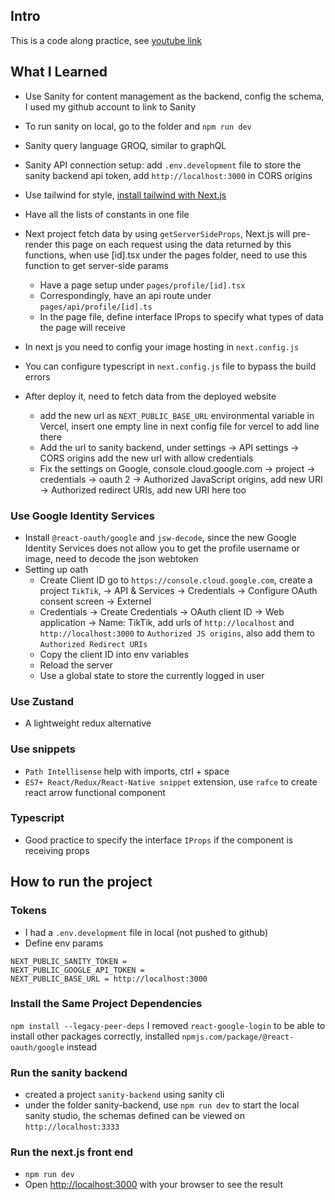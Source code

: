 ## Intro
This is a code along practice, see [youtube link](https://youtu.be/CcBHZ0t2Qwc)

## What I Learned
- Use Sanity for content management as the backend, config the schema, I used my github account to link to Sanity
- To run sanity on local, go to the folder and `npm run dev`
- Sanity query language GROQ, similar to graphQL
- Sanity API connection setup: add `.env.development` file to store the sanity backend api token, add `http://localhost:3000` in CORS origins

- Use tailwind for style, [install tailwind with Next.js](https://tailwindcss.com/docs/guides/nextjs)
- Have all the lists of constants in one file
- Next project fetch data by using `getServerSideProps`, Next.js will pre-render this page on each request using the data returned by this functions, when use [id].tsx under the pages folder, need to use this function to get server-side params
    - Have a page setup under `pages/profile/[id].tsx`
    - Correspondingly, have an api route under `pages/api/profile/[id].ts`
    - In the page file, define interface IProps to specify what types of data the page will receive

- In next js you need to config your image hosting in `next.config.js`
- You can configure typescript in `next.config.js` file to bypass the build errors
- After deploy it, need to fetch data from the deployed website
    - add the new url as `NEXT_PUBLIC_BASE_URL` environmental variable in Vercel, insert one empty line in next config file for vercel to add line there
    - Add the url to sanity backend, under settings -> API settings -> CORS origins add the new url with allow credentials
    - Fix the settings on Google, console.cloud.google.com -> project -> credentials -> oauth 2 -> Authorized JavaScript origins, add new URI -> Authorized redirect URIs, add new URI here too
### Use Google Identity Services
- Install `@react-oauth/google` and `jsw-decode`, since the new Google Identity Services does not allow you to get the profile username or image, need to decode the json webtoken 
- Setting up oath
    - Create Client ID go to `https://console.cloud.google.com`, create a project `TikTik`, -> API & Services -> Credentials -> Configure OAuth consent screen -> Externel
    - Credentials -> Create Credentials -> OAuth client ID -> Web application -> Name: TikTik, add urls of `http://localhost` and `http://localhost:3000` to `Authorized JS origins`, also add them to `Authorized Redirect URIs`
    - Copy the client ID into env variables
    - Reload the server
    - Use a global state to store the currently logged in user 

### Use Zustand
- A lightweight redux alternative

### Use snippets
- `Path Intellisense` help with imports, ctrl + space
- `ES7+ React/Redux/React-Native snippet` extension, use `rafce` to create react arrow functional component

### Typescript
- Good practice to specify the interface `IProps` if the component is receiving props

## How to run the project

### Tokens
- I had a `.env.development` file in local (not pushed to github)
- Define env params 
```
NEXT_PUBLIC_SANITY_TOKEN = 
NEXT_PUBLIC_GOOGLE_API_TOKEN = 
NEXT_PUBLIC_BASE_URL = http://localhost:3000
```

### Install the Same Project Dependencies
`npm install --legacy-peer-deps`
I removed `react-google-login` to be able to install other packages correctly, installed `npmjs.com/package/@react-oauth/google` instead

### Run the sanity backend
- created a project `sanity-backend` using sanity cli 
- under the folder sanity-backend, use `npm run dev` to start the local sanity studio, the schemas defined can be viewed on `http://localhost:3333`

### Run the next.js front end
- `npm run dev`
- Open [http://localhost:3000](http://localhost:3000) with your browser to see the result